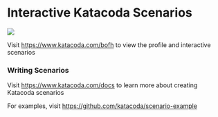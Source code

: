 # Interactive Katacoda Scenarios

[![](http://shields.katacoda.com/katacoda/bofh/count.svg)](https://www.katacoda.com/bofh "Get your profile on Katacoda.com")

Visit https://www.katacoda.com/bofh to view the profile and interactive scenarios

### Writing Scenarios
Visit https://www.katacoda.com/docs to learn more about creating Katacoda scenarios

For examples, visit https://github.com/katacoda/scenario-example
